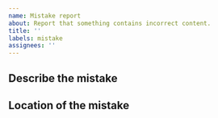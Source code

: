 ```yaml
---
name: Mistake report
about: Report that something contains incorrect content.
title: ''
labels: mistake
assignees: ''
---
```


<!--
Feel free to ignore this template and post something different! These are just guidelines to help you write a easily understandable mistake report.
-->

## Describe the mistake
<!--
A clear and concise description of what the mistake is.
-->

## Location of the mistake
<!--
Where is the mistake encountered?
Is it in a web page, in a markdown file, in the project design document...? 
-->

